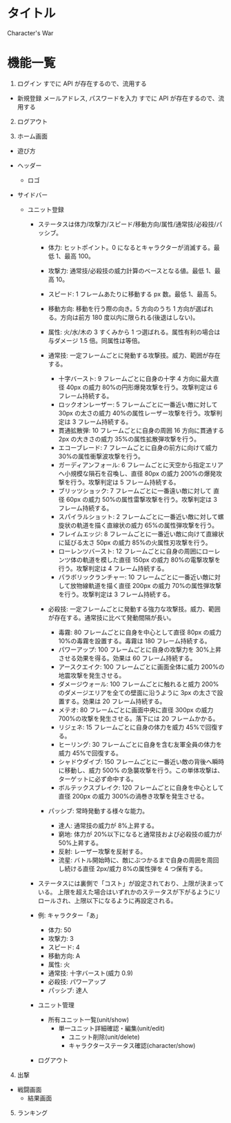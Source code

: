 # タイトル

Character's War

# 機能一覧

1. ログイン
   すでに API が存在するので、流用する

- 新規登録
  メールアドレス, パスワードを入力
  すでに API が存在するので、流用する

2. ログアウト

3. ホーム画面

- 遊び方
- ヘッダー
  - ロゴ
- サイドバー

  - ユニット登録

    - ステータスは体力/攻撃力/スピード/移動方向/属性/通常技/必殺技/パッシブ。

      - 体力: ヒットポイント。0 になるとキャラクターが消滅する。最低 1、最高 100。
      - 攻撃力: 通常技/必殺技の威力計算のベースとなる値。最低 1、最高 10。
      - スピード: 1 フレームあたりに移動する px 数。最低 1、最高 5。
      - 移動方向: 移動を行う際の向き。5 方向のうち 1 方向が選ばれる。方向は前方 180 度以内に限られる(後退はしない)。
      - 属性: 火/水/木の 3 すくみから 1 つ選ばれる。属性有利の場合は与ダメージ 1.5 倍。同属性は等倍。

      - 通常技: 一定フレームごとに発動する攻撃技。威力、範囲が存在する。

        - 十字バースト: 9 フレームごとに自身の十字 4 方向に最大直径 40px の威力 80%の円形爆発攻撃を行う。攻撃判定は 6 フレーム持続する。
        - ロックオンレーザー: 5 フレームごとに一番近い敵に対して 30px の太さの威力 40%の属性レーザー攻撃を行う。攻撃判定は 3 フレーム持続する。
        - 貫通拡散弾: 10 フレームごとに自身の周囲 16 方向に貫通する 2px の大きさの威力 35%の属性拡散弾攻撃を行う。
        - エコーブレード: 7 フレームごとに自身の前方に向けて威力 30%の属性衝撃波攻撃を行う。
        - ガーディアンフォール: 6 フレームごとに天空から指定エリアへ小規模な隕石を召喚し、直径 80px の威力 200%の爆発攻撃を行う。攻撃判定は 5 フレーム持続する。
        - ブリッツショック: 7 フレームごとに一番遠い敵に対して 直径 60px の威力 50%の属性雷撃攻撃を行う。攻撃判定は 3 フレーム持続する。
        - スパイラルショット: 2 フレームごとに一番近い敵に対して螺旋状の軌道を描く直線状の威力 65%の属性弾攻撃を行う。
        - フレイムエッジ: 8 フレームごとに一番近い敵に向けて直線状に延びる太さ 50px の威力 85%の火属性刃攻撃を行う。
        - ローレンツバースト: 12 フレームごとに自身の周囲にローレンツ体の軌道を模した直径 150px の威力 80%の電撃攻撃を行う。攻撃判定は 4 フレーム持続する。
        - パラボリックランチャー: 10 フレームごとに一番近い敵に対して放物線軌道を描く直径 200px の威力 70%の属性弾攻撃を行う。攻撃判定は 3 フレーム持続する。

      - 必殺技: 一定フレームごとに発動する強力な攻撃技。威力、範囲が存在する。通常技に比べて発動間隔が長い。

        - 毒霧: 80 フレームごとに自身を中心として直径 80px の威力 10%の毒霧を設置する。毒霧は 180 フレーム持続する。
        - パワーアップ: 100 フレームごとに自身の攻撃力を 30%上昇させる効果を得る。効果は 60 フレーム持続する。
        - アースクエイク: 100 フレームごとに画面全体に威力 200%の地震攻撃を発生させる。
        - ダメージウォール: 100 フレームごとに触れると威力 200%のダメージエリアを全ての壁面に沿うように 3px の太さで設置する。効果は 20 フレーム持続する。
        - メテオ: 80 フレームごとに画面中央に直径 300px の威力 700%の攻撃を発生させる。落下には 20 フレームかかる。
        - リジェネ: 15 フレームごとに自身の体力を威力 45%で回復する。
        - ヒーリング: 30 フレームごとに自身を含む友軍全員の体力を威力 45%で回復する。
        - シャドウダイブ: 150 フレームごとに一番近い敵の背後へ瞬時に移動し、威力 500% の急襲攻撃を行う。この単体攻撃は、ターゲットに必ず命中する。
        - ボルテックスブレイク: 120 フレームごとに自身を中心として直径 200px の威力 300%の渦巻き攻撃を発生させる。

      - パッシブ: 常時発動する様々な能力。

        - 達人: 通常技の威力が 8%上昇する。
        - 窮地: 体力が 20%以下になると通常技および必殺技の威力が 50%上昇する。
        - 反射: レーザー攻撃を反射する。
        - 流星: バトル開始時に、敵にぶつかるまで自身の周囲を周回し続ける直径 2px/威力 8%の属性弾を 4 つ保有する。

    - ステータスには裏側で「コスト」が設定されており、上限が決まっている。
      上限を超えた場合はいずれかのステータスが下がるようにリロールされ、上限以下になるように再設定される。

    - 例: キャラクター「あ」

      - 体力: 50
      - 攻撃力: 3
      - スピード: 4
      - 移動方向: A
      - 属性: 火
      - 通常技: 十字バースト(威力 0.9)
      - 必殺技: パワーアップ
      - パッシブ: 達人

    - ユニット管理
      - 所有ユニット一覧(unit/show)
        - 単一ユニット詳細確認・編集(unit/edit)
          - ユニット削除(unit/delete)
          - キャラクターステータス確認(character/show)
    - ログアウト

4. 出撃

- 戦闘画面
  - 結果画面

5. ランキング
